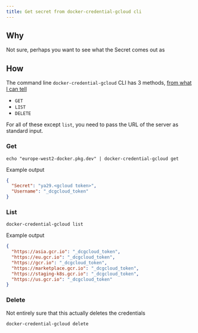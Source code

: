 ```yaml
---
title: Get secret from docker-credential-gcloud cli
---
```


## Why

Not sure, perhaps you want to see what the Secret comes out as

## How

The command line `docker-credential-gcloud` CLI has 3 methods, [from what I can tell](https://github.com/docker/docker-credential-helpers#development)

* `GET`
* `LIST`
* `DELETE`

For all of these except `list`, you need to pass the URL of the server as standard input.

### Get

```shell
echo "europe-west2-docker.pkg.dev" | docker-credential-gcloud get
```

Example output

```json
{
  "Secret": "ya29.<gcloud token>",
  "Username": "_dcgcloud_token"
}
```

### List

```shell
docker-credential-gcloud list
```

Example output

```json
{
  "https://asia.gcr.io": "_dcgcloud_token",
  "https://eu.gcr.io": "_dcgcloud_token",
  "https://gcr.io": "_dcgcloud_token",
  "https://marketplace.gcr.io": "_dcgcloud_token",
  "https://staging-k8s.gcr.io": "_dcgcloud_token",
  "https://us.gcr.io": "_dcgcloud_token"
}

```
### Delete

Not entirely sure that this actually deletes the credentials

```shell
docker-credential-gcloud delete
```
